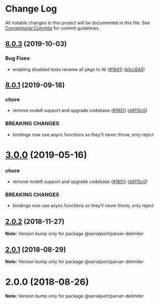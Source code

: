 # Change Log

All notable changes to this project will be documented in this file.
See [Conventional Commits](https://conventionalcommits.org) for commit guidelines.

## [8.0.3](https://github.com/serialport/node-serialport/compare/v8.0.2...v8.0.3) (2019-10-03)


### Bug Fixes

* enabling disabled tests rename all pkgs to lib ([#1941](https://github.com/serialport/node-serialport/issues/1941)) ([b1cc840](https://github.com/serialport/node-serialport/commit/b1cc840))





## [8.0.1](https://github.com/serialport/node-serialport/compare/v6.2.2...v8.0.1) (2019-09-18)


### chore

* remove node6 support and upgrade codebase ([#1851](https://github.com/serialport/node-serialport/issues/1851)) ([d4f15c0](https://github.com/serialport/node-serialport/commit/d4f15c0))


### BREAKING CHANGES

* bindings now use async functions so they’ll never throw, only reject





# [3.0.0](https://github.com/serialport/node-serialport/compare/@serialport/parser-delimiter@2.0.2...@serialport/parser-delimiter@3.0.0) (2019-05-16)


### chore

* remove node6 support and upgrade codebase ([#1851](https://github.com/serialport/node-serialport/issues/1851)) ([d4f15c0](https://github.com/serialport/node-serialport/commit/d4f15c0))


### BREAKING CHANGES

* bindings now use async functions so they’ll never throw, only reject





## [2.0.2](https://github.com/serialport/node-serialport/compare/@serialport/parser-delimiter@2.0.1...@serialport/parser-delimiter@2.0.2) (2018-11-27)

**Note:** Version bump only for package @serialport/parser-delimiter





<a name="2.0.1"></a>
## [2.0.1](https://github.com/serialport/node-serialport/compare/@serialport/parser-delimiter@2.0.0...@serialport/parser-delimiter@2.0.1) (2018-08-29)

**Note:** Version bump only for package @serialport/parser-delimiter





<a name="2.0.0"></a>
# 2.0.0 (2018-08-26)

**Note:** Version bump only for package @serialport/parser-delimiter
